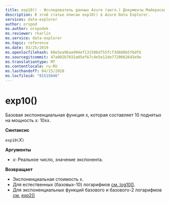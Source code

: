 ```yaml
---
title: exp10() - Исследователь данных Azure (англ.) Документы Майкрософт
description: В этой статье описан exp10() в Azure Data Explorer.
services: data-explorer
author: orspod
ms.author: orspodek
ms.reviewer: rkarlin
ms.service: data-explorer
ms.topic: reference
ms.date: 03/25/2019
ms.openlocfilehash: 60e5ea9baa994ef131506d755fcf3d600b5f6dfb
ms.sourcegitcommit: 47a002b7032a05ef67c4e5e12de7720062645e9e
ms.translationtype: MT
ms.contentlocale: ru-RU
ms.lasthandoff: 04/15/2020
ms.locfileid: "81515646"
---
```

# <a name="exp10"></a>exp10()

Базовая экспоненциальная функция x, которая составляет 10 поднятых на мощность х: 10хx.  

**Синтаксис**

`exp10(`*X*`)`

**Аргументы**

* *x*: Реальное число, значение экспонента.

**Возвращает**

* Экспоненциальная стоимость x.
* Для естественных (базовых-10) логарифмов [см. log10()](log10-function.md).
* Для экспоненциальных функций базового и базового-2 логарифмов [см.](exp-function.md) [exp2()](exp2-function.md)